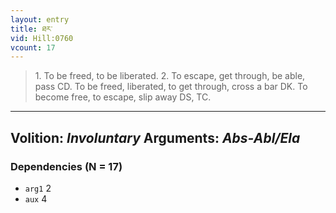 ```yaml
---
layout: entry
title: ཐར་
vid: Hill:0760
vcount: 17
---
```

> 1\. To be freed, to be liberated\. 2\. To escape, get through, be able, pass CD\. To be freed, liberated, to get through, cross a bar DK\. To become free, to escape, slip away DS, TC\.

---
Volition: _Involuntary_
Arguments: _Abs-Abl/Ela_
---

### Dependencies (N = 17)
* `arg1` 2
* `aux` 4
